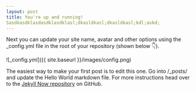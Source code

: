 ```yaml
---
layout: post
title: You're up and running!
Sasdkasdklasdasdklasdklasl;dkasldkasl;dkasldkasl;kdl;askd;
---
```


Next you can update your site name, avatar and other options using the _config.yml file in the root of your repository (shown below :point_down:).

![_config.yml]({{ site.baseurl }}/images/config.png)

The easiest way to make your first post is to edit this one. Go into /_posts/ and update the Hello World markdown file. For more instructions head over to the [Jekyll Now repository](https://github.com/barryclark/jekyll-now) on GitHub.